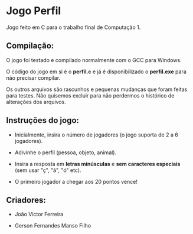 # Jogo Perfil
Jogo feito em C para o trabalho final de Computação 1.

## Compilação:

O jogo foi testado e compilado normalmente com o GCC para Windows.

O código do jogo em si é o **perfil.c** e já é disponibilizado o **perfil.exe** para não precisar compilar.

Os outros arquivos são rascunhos e pequenas mudanças que foram feitas para testes. Não quisemos excluir para não perdermos o histórico de alterações dos arquivos.

## Instruções do jogo:

* Inicialmente, insira o número de jogadores (o jogo suporta de 2 a 6 jogadores).

* Adivinhe o perfil (pessoa, objeto, animal).

* Insira a resposta em **letras minúsculas** e **sem caracteres especiais** (sem usar "ç", "ã", "ó" etc).

* O primeiro jogador a chegar aos 20 pontos vence!


## Criadores:

* João Victor Ferreira

* Gerson Fernandes Manso Filho
